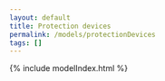 ```yaml
---
layout: default
title: Protection devices
permalink: /models/protectionDevices
tags: []
---
```


{% include modelIndex.html %}